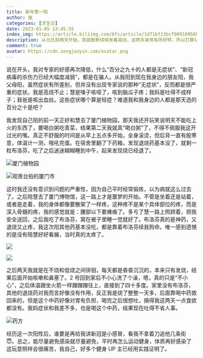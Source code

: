 ```yaml
---
title: 新年第一阳
author: 胤
categories: [浮生记]
date: 2023-01-05 13:45:55
index_img: https://article.biliimg.com/bfs/article/1d71bf13bcf90910956b87d96e27990c9f222ce8.jpg@500w.webp
description: 从元旦前两天开始，我就断断续续发着高烧，这两天身体有所好转，所以打算记录一下这次阳的全部过程。
comment: true
avatar: https://cdn.zengjunyin.com/avatar.png
---
```


说在开头，我对专家的好感再次降低，什么“百分之九十的人都是无症状”、“新冠病毒的杀伤力已经大幅度减弱”，都是在骗人。从我阳到现在我身边的朋友阳，我父母阳，虽然症状有所差别，但并没有出现专家说的那种“无症状”，反而都是很严重的症状。我是高烧不止；慧是嗓子咳哑了，咳到脑瓜子疼；我妈是吐得不成样子；我爸是咳出血丝。这些症状哪个算是轻症？难道我和我身边的人都是那天选的百分之十是吧？

我发现自己阳的前一天正好和慧去了厦门植物园，那天我还开玩笑说明天不能吃上火的东西了，要喝白粥吃青菜，结果第二天我就真“喝白粥”了，不得不佩服我这开过光的嘴。真正不舒服的时间是从早上五点多开始，全身滚烫，但后背一直有股寒意，体温计一测，哦吼完蛋。在宿舍里翻了下药箱，发现退烧药基本没了，就剩一粒布洛芬，吃了之后迷迷糊糊睡到中午，起来发现烧已经退了。

![厦门植物园](https://article.biliimg.com/bfs/article/cd74267d4a08022ee8e19d7eda7c5d80d34eebff.jpg@800w_400h_1c.webp)

![观景台拍的厦门市](https://article.biliimg.com/bfs/article/11f0babe172580424530cf5de5a4d9c9cc588baa.jpg@800w_400h_1c.webp)

这时我还没有意识到问题的严重性，因为自己平时经常锻炼，以为病就这么过去了。之后陪慧去了厦门博物馆，这一路上才是噩梦的开始。不管是坐着还是站着，或者是走着，我的身体都像要散架了一样疼，这种疼不是某个具体部位的疼，而是深入骨髓的疼，我的感觉就是：腰部以下要瘫痪了。多亏了慧一路上照顾着，把我安全送回，之后我吃了布洛芬，窝在被子里睡一觉就好了。布洛芬真的是神药，又退烧又止疼，我这次阳其他药基本没吃，都是靠着布洛芬续我狗命。唯一感到遗憾的是没有陪慧好好看展，当时真的太疼了。

![](https://article.biliimg.com/bfs/article/e2f1bd0e3e8bd54970a1679470ae023f6429795f.jpg@800w_400h_1c.webp)

![](https://article.biliimg.com/bfs/article/699419a3e664cbb0b5a98756761c539ce0eadf16.jpg@800w_400h_1c.webp)

之后两天我就是在不烧和低烧之间徘徊，每天都是昏昏沉沉的，本来只有发烧，结果后面开始咳嗽和鼻塞了。2 号回到家后不小心洗了个澡，嗯，真的只是“不小心”，之后体温跟坐火箭一样蹭蹭蹭往上，直接到了四十多度。家里没有布洛芬，其他的退烧药对我而言好像没有作用，反正我是烧了整整一天多，后面靠喝中药救回来的，但是这个中药好像对胃有负担，喝完之后很想吐，搞得我这两天一点食欲都没有。我妈症状和我差不多，也是喝这个中药，结果现在吐得不省人事。

![药方](https://article.biliimg.com/bfs/article/d0ba5beb1a35ca6e3d9abf63d2fa0681c8b7a081.jpg@800w_400h_1c.webp)

经历这一次阳性后，谁要是再给我讲新冠是小感冒，看我不拿着刀追他几条街😇。总之，能尽量避免感染就尽量避免，平时再怎么运动健身，体质再好感染了这玩意照样会很痛苦，我自己，好多个健身 UP 主已经用实践证明了。